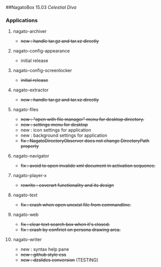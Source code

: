 ##NagatoBox 15.03 _Celestial Diva_

### Applications

1. nagato-archiver

    + ~~new : handle tar.gz and tar.xz directly~~

1. nagato-config-appearance

    + initial release

1. nagato-config-screenlocker

    + ~~initial release~~

1. nagato-extractor

    + ~~new : handle tar.gz and tar.xz directly~~

1. nagato-files

    + ~~new : "open with file manager" menu for desktop directory.~~
    + ~~new : settings menu for desktop~~
    + new : icon settings for application
    + new : background settings for application
    + ~~fix : NagatoDirectoryObserver does not change DirectoryPath property~~

2. nagato-navigator

    + ~~fix : avoid to open invalide xml document in activation sequence.~~

2. nagato-player-x

    + ~~rewrite : coverart functionality and its design~~

3. nagato-text

    + ~~fix : crash when open unexist file from commandline.~~

3. nagato-web

    + ~~fix : clear text search box when it's closed.~~
    + ~~fix : crash by confirict on persona drawing area.~~

4. nagato-writer

    + new : syntax help pane
    + ~~new : github style css~~
    + ~~new : dzslides conversion~~ (TESTING)
